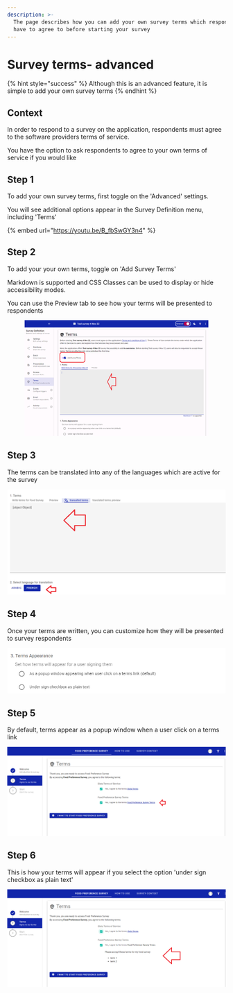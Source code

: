 ```yaml
---
description: >-
  The page describes how you can add your own survey terms which respondents
  have to agree to before starting your survey
---
```


# Survey terms- advanced

{% hint style="success" %}
Although this is an advanced feature, it is simple to add your own survey terms
{% endhint %}

## Context

In order to respond to a survey on the application, respondents must agree to the software providers terms of service.&#x20;

You have the option to ask respondents to agree to your own terms of service if you would like

## Step 1

To add your own survey terms, first toggle on the 'Advanced' settings.

You will see additional options appear in the Survey Definition menu, including 'Terms'

{% embed url="https://youtu.be/B_fbSwGY3n4" %}

## Step 2

To add your your own terms, toggle on 'Add Survey Terms'

Markdown is supported and CSS Classes can be used to display or hide accessibility modes.

You can use the Preview tab to see how your terms will be presented to respondents

<figure><img src="../../../.gitbook/assets/image (2).png" alt=""><figcaption></figcaption></figure>

## Step 3

The terms can be translated into any of the languages which are active for the survey

![](<../../../.gitbook/assets/image (299) (1) (1) (1).png>)

## Step 4

Once your terms are written, you can customize how they will be presented to survey respondents

![](<../../../.gitbook/assets/image (310) (1) (1) (1) (1) (1) (1).png>)

## Step 5

By default, terms appear as a popup window when a user click on a terms link

![](<../../../.gitbook/assets/image (314) (1) (1) (1).png>)

## Step 6

This is how your terms will appear if you select the option 'under sign checkbox as plain text'

![](<../../../.gitbook/assets/image (299) (1) (1).png>)
